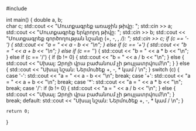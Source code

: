 #include <iostream>

int main() {
    double a, b;  
    char c;
    std::cout << "Մուտքագրեք առաջին թիվը: ";
    std::cin >> a;
    std::cout << "Մուտքագրեք երկրորդ թիվը: ";
    std::cin >> b;
    std::cout << "Մուտքագրեք գործողության նշանը (+, -, *, /): ";
    std::cin >> c;
    if (c == '-') {
        std::cout << "a = " << a - b << "\n";
    } else if (c == '+') {
        std::cout << "b = " << a + b << "\n";
    } else if (c == '*') {
        std::cout << "b = " << a * b << "\n";
    } else if (c == '/') {
        if (b != 0) {
            std::cout << "b = " << a / b << "\n";
        } else {
            std::cout << "Սխալ: Զրոյի վրա բաժանում չի թույլատրվում!\n";
        }
    } else {
        std::cout << "Սխալ նշան: Ներմուծեք +, -, * կամ / \n";
    }
    switch (c) {
        case '-':
            std::cout << "a = " << a - b << "\n";
            break;
        case '+':
            std::cout << "a = " << a + b << "\n";
            break;
        case '*':
            std::cout << "a = " << a * b << "\n";
            break;
        case '/':
            if (b != 0) {
                std::cout << "a = " << a / b << "\n";
            } else {
                std::cout << "Սխալ: Զրոյի վրա բաժանում չի թույլատրվում!\n";
            }
            break;
        default:
            std::cout << "Սխալ նշան: Ներմուծեք +, -, * կամ / \n";
    }

    return 0;
}
